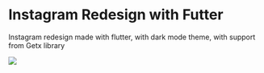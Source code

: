 Instagram Redesign with Futter
=======================

Instagram redesign made with flutter, with dark mode theme, with support from Getx library

![](https://media.giphy.com/media/hp9ReTbqEHSztbnTxs/giphy.gif)


